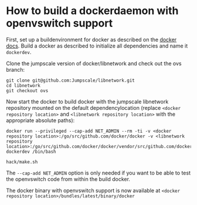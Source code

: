 # How to build a dockerdaemon with openvswitch support

First, set up a buildenvironment for docker as described on the [docker docs](http://docs.docker.com/opensource/project/set-up-dev-env/). Build a docker as described to initialize all dependencies and name it `dockerdev`.

Clone the jumpscale version of docker/libnetwork and check out the ovs branch:
```
git clone git@github.com:Jumpscale/libnetwork.git
cd libnetwork
git checkout ovs
```

Now start the docker to build docker with the jumpscale libnetwork repository mounted on the default dependencylocation (replace `<docker repository location>` and `<libnetwork repository location>` with the appropriate absolute paths):
```
docker run --privileged --cap-add NET_ADMIN --rm -ti -v <docker repository location>:/go/src/github.com/docker/docker -v <libnetwork repository location>:/go/src/github.com/docker/docker/vendor/src/github.com/docker/libnetwork dockerdev /bin/bash

hack/make.sh
```

The `--cap-add NET_ADMIN` option is only needed if you want to be able to test the openvswitch code from within the build docker.

The docker binary with openvswitch support is now available at `<docker repository location>/bundles/latest/binary/docker`